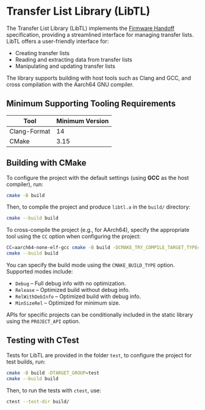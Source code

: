 # Transfer List Library (LibTL)

The Transfer List Library (LibTL) implements the [Firmware
Handoff](https://github.com/FirmwareHandoff/firmware_handoff) specification,
providing a streamlined interface for managing transfer lists. LibTL offers a
user-friendly interface for:

- Creating transfer lists
- Reading and extracting data from transfer lists
- Manipulating and updating transfer lists

The library supports building with host tools such as Clang and GCC, and cross
compilation with the Aarch64 GNU compiler.

## Minimum Supporting Tooling Requirements

| Tool         | Minimum Version |
| ------------ | --------------- |
| Clang-Format | 14              |
| CMake        | 3.15            |

## Building with CMake

To configure the project with the default settings (using **GCC** as the host
compiler), run:

```sh
cmake -B build
```

Then, to compile the project and produce `libtl.a` in the `build/` directory:

```sh
cmake --build build
```

To cross-compile the project (e.g., for AArch64), specify the appropriate tool
using the `CC` option when configuring the project:

```sh
CC=aarch64-none-elf-gcc cmake -B build -DCMAKE_TRY_COMPILE_TARGET_TYPE=STATIC_LIBRARY
cmake --build build
```

You can specify the build mode using the `CMAKE_BUILD_TYPE` option. Supported
modes include:

- `Debug` – Full debug info with no optimization.
- `Release` – Optimized build without debug info.
- `RelWithDebInfo` – Optimized build with debug info.
- `MinSizeRel` – Optimized for minimum size.

APIs for specific projects can be conditionally included in the static library
using the `PROJECT_API` option.

## Testing with CTest

Tests for LibTL are provided in the folder `test`, to configure the project for
test builds, run:

```sh
cmake -B build -DTARGET_GROUP=test
cmake --build build
```

Then, to run the tests with `ctest`, use:

```sh
ctest --test-dir build/
```
